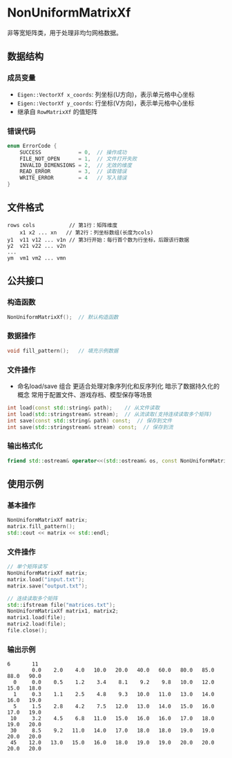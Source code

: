 # NonUniformMatrixXf
非等宽矩阵类，用于处理非均匀网格数据。

## 数据结构
### 成员变量
- `Eigen::VectorXf x_coords`: 列坐标(U方向)，表示单元格中心坐标
- `Eigen::VectorXf y_coords`: 行坐标(V方向)，表示单元格中心坐标
- 继承自 `RowMatrixXf` 的值矩阵

### 错误代码
```cpp
enum ErrorCode {
    SUCCESS            = 0,  // 操作成功
    FILE_NOT_OPEN      = 1,  // 文件打开失败
    INVALID_DIMENSIONS = 2,  // 无效的维度
    READ_ERROR         = 3,  // 读取错误
    WRITE_ERROR        = 4   // 写入错误
}
```

## 文件格式
```
rows cols           // 第1行：矩阵维度
    x1 x2 ... xn   // 第2行：列坐标数组(长度为cols)
y1  v11 v12 ... v1n // 第3行开始：每行首个数为行坐标，后跟该行数据
y2  v21 v22 ... v2n
...
ym  vm1 vm2 ... vmn
```

## 公共接口

### 构造函数
```cpp
NonUniformMatrixXf();  // 默认构造函数
```

### 数据操作
```cpp
void fill_pattern();   // 填充示例数据
```

### 文件操作
- 命名load/save 组合
更适合处理对象序列化和反序列化
暗示了数据持久化的概念
常用于配置文件、游戏存档、模型保存等场景

```cpp
int load(const std::string& path);    // 从文件读取 
int load(std::stringstream& stream);  // 从流读取(支持连续读取多个矩阵)
int save(const std::string& path) const;  // 保存到文件 
int save(std::stringstream& stream) const;  // 保存到流 
```

### 输出格式化
```cpp
friend std::ostream& operator<<(std::ostream& os, const NonUniformMatrixXf& matrix);
```

## 使用示例

### 基本操作
```cpp
NonUniformMatrixXf matrix;
matrix.fill_pattern();
std::cout << matrix << std::endl;
```

### 文件操作
```cpp
// 单个矩阵读写
NonUniformMatrixXf matrix;
matrix.load("input.txt");
matrix.save("output.txt");

// 连续读取多个矩阵
std::ifstream file("matrices.txt");
NonUniformMatrixXf matrix1, matrix2;
matrix1.load(file);
matrix2.load(file);
file.close();
```

### 输出示例
```
6       11
        0.0    2.0    4.0   10.0   20.0   40.0   60.0   80.0   85.0   88.0   90.0
  0     0.0    0.5    1.2    3.4    8.1    9.2    9.8   10.0   12.0   15.0   18.0
  1     0.3    1.1    2.5    4.8    9.3   10.0   11.0   13.0   14.0   16.0   19.0
  5     1.5    2.8    4.2    7.5   12.0   13.0   14.0   15.0   16.0   17.0   19.0
 10     3.2    4.5    6.8   11.0   15.0   16.0   16.0   17.0   18.0   19.0   20.0
 30     8.5    9.2   11.0   14.0   17.0   18.0   18.0   19.0   19.0   20.0   20.0
 45    12.0   13.0   15.0   16.0   18.0   19.0   19.0   20.0   20.0   20.0   20.0
```


